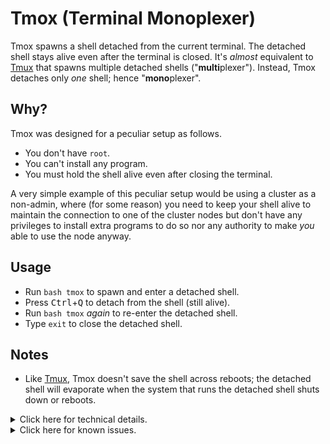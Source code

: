 # Tmox (Terminal Monoplexer)

Tmox spawns a shell detached from the current terminal. The detached shell stays alive even after the terminal is closed. It's _almost_ equivalent to [Tmux](https://github.com/tmux/tmux) that spawns multiple detached shells ("**multi**plexer"). Instead, Tmox detaches only _one_ shell; hence "**mono**plexer".

## Why?

Tmox was designed for a peculiar setup as follows.

 - You don't have `root`.
 - You can't install any program.
 - You must hold the shell alive even after closing the terminal.

A very simple example of this peculiar setup would be using a cluster as a non-admin, where (for some reason) you need to keep your shell alive to maintain the connection to one of the cluster nodes but don't have any privileges to install extra programs to do so nor any authority to make _you_ able to use the node anyway.

## Usage

 - Run `bash tmox` to spawn and enter a detached shell.
 - Press <kbd>Ctrl</kbd>+<kbd>Q</kbd> to detach from the shell (still alive).
 - Run `bash tmox` _again_ to re-enter the detached shell.
 - Type `exit` to close the detached shell.

## Notes

 - Like [Tmux](https://github.com/tmux/tmux), Tmox doesn't save the shell across reboots; the detached shell will evaporate when the system that runs the detached shell shuts down or reboots.

<details>
<summary>Click here for technical details.</summary>

## Technical Details

While writing Tmox, I discovered some interesting technical details. I hope other people will find them interesting (or helpful).

### Detached Interactive Shell

TODO: Launching an interactive shell: `bash -i`
TODO: Detaching a process from the script: `nohup`, `set -m`

### Standard IO Redirection

TODO: Redirecting stdio: regular file, FIFO
TODO: "Faking" a normal pseudo-terminal: TTY/PTY, `script`

### Terminal Interaction

TODO: Forwarding stdin: `read`, `stty raw`, ANSI-C quoting
TODO: Receiving stdout/stderr: `tail`
TODO: Handling signals: `trap`, Bash Control Sequence, `kill 0`

### Miscelleneous

TODO: Using `flock`
TODO: Getting the current terminal dimension

</details>

<details>
<summary>Click here for known issues.</summary>

## Known Issues

 - It delivers some random keystrokes upon starting up `vim`.
 - The re-attached shell looks trashy if TTY-manipulating programs (e.g., `vim`) have been opened even once.
 - It doesn't automatically resize the shell when the attached terminal changes its dimensions.

</details>
